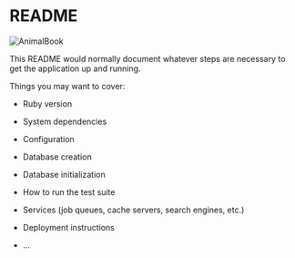 # README

![AnimalBook](https://user-images.githubusercontent.com/52994356/64425689-67dbed80-d0e7-11e9-95cd-104d02e7b273.gif)

This README would normally document whatever steps are necessary to get the
application up and running.

Things you may want to cover:

* Ruby version

* System dependencies

* Configuration

* Database creation

* Database initialization

* How to run the test suite

* Services (job queues, cache servers, search engines, etc.)

* Deployment instructions

* ...
